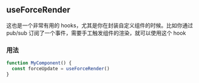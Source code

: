 ## useForceRender

这也是一个非常有用的 hooks，尤其是你在封装自定义组件的时候。比如你通过 pub/sub 订阅了一个事件，需要手工触发组件的渲染，就可以使用这个 hook

### 用法

```javascript
function MyComponent() {
  const forceUpdate = useForceRender()
}
```
